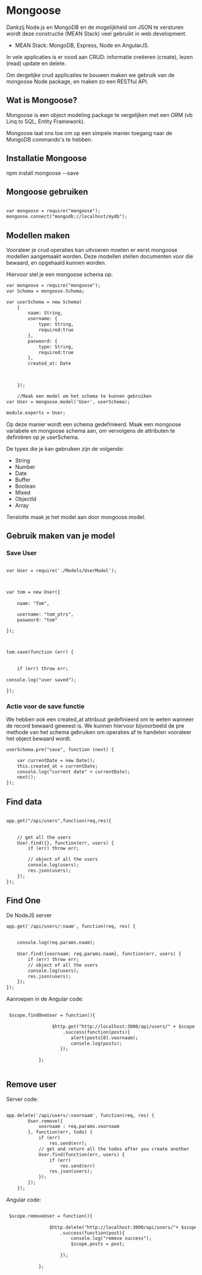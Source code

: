 # Mongoose

Dankzij Node.js en MongoDB en de mogelijkheid om JSON te versturen wordt deze
constructie (MEAN Stack) veel gebruikt in web development.
* MEAN Stack: MongoDB, Express, Node en AngularJS.

In vele applicaties is er nood aan CRUD: informatie creëeren (create), lezen (read)
update en delete.

Om dergelijke crud applicaties te bouwen maken we gebruik van de mongoose Node
package, en maken zo een RESTful API.

## Wat is Mongoose?
Mongoose is een object modeling package te vergelijken met een ORM (vb Linq to SQL,
Entity Framework).

Mongoose laat ons toe om op een simpele manier toegang naar de MongoDB commando's
te hebben.

## Installatie Mongoose

npm install mongoose --save

## Mongoose gebruiken

```html

var mongoose = require("mongoose");
mongoose.connect("mongodb://localhost/mydb");

```
## Modellen maken

Vooraleer je crud operaties kan uitvoeren moeten er eerst mongoose modellen
aangemaakt worden. Deze modellen stellen documenten voor die bewaard, en opgehaald
kunnen worden.

Hiervoor stel je een mongoose schema op:

```html
var mongoose = require("mongoose");
var Schema = mongoose.Schema;

var userSchema = new Schema(
	{
		naam: String,
		username: {
			type: String,
			required:true
		},
		paswoord: {
			type: String,
			required:true
		},
		created_at: Date


	
	});

	//Maak een model om het schema te kunnen gebruiken
var User = mongoose.model('User', userSchema);

module.exports = User;

```

Op deze manier wordt een schema gedefinieerd. Maak een mongoose variabele en 
mongoose schema aan, om vervolgens de attributen te definiëren op je userSchema.

De types die je kan gebruiken zijn de volgende:
- String
- Number
- Date
- Buffer
- Boolean
- Mixed
- ObjectId
- Array

Tenslotte maak je het model aan door mongoose.model.

## Gebruik maken van je model

### Save User

```html

var User = require('./Models/UserModel');



var tom = new User({
	
	naam: "Tom",

	username: "tom_ptrs",
	paswoord: "tom"

});



tom.save(function (err) {
	

	if (err) throw err;
	
console.log("user saved");

});
```

### Actie voor de save functie

We hebben ook een created_at attribuut gedefinieerd om te weten wanneer de record bewaard geweest is. We kunnen 
hiervoor bijvoorbeeld de pre methode van het schema gebruiken om operaties af te handelen vooraleer het object bewaard 
wordt.

```html
userSchema.pre("save", function (next) {

	var currentDate = new Date();
	this.created_at = currentDate;
	console.log("current date" + currentDate);
	next();
});

```


## Find data

```html

app.get("/api/users",function(req,res){

   
    // get all the users
    User.find({}, function(err, users) {
        if (err) throw err;

        // object of all the users
        console.log(users);
        res.json(users);
    });
});

```


## Find One

De NodeJS server
```html
app.get('/api/users/:naam', function(req, res) {

   
    console.log(req.params.naam);
   
    User.find({voornaam: req.params.naam}, function(err, users) {
        if (err) throw err;
        // object of all the users
        console.log(users);
        res.json(users);
    });
});

```

Aanroepen in de Angular code:

```html

 $scope.findOneUser = function(){
               
                 $http.get("http://localhost:3000/api/users/" + $scope.naam)
                     .success(function(posts){
                        alert(posts[0].voornaam);
                        console.log(posts);
                    });
            
            };
            
```           

## Remove user

Server code:

```html

app.delete('/api/users/:voornaam', function(req, res) {
        User.remove({
            voornaam : req.params.voornaam
        }, function(err, todo) {
            if (err)
                res.send(err);
            // get and return all the todos after you create another
            User.find(function(err, users) {
                if (err)
                    res.send(err)
                res.json(users);
            });
        });
    });

```

Angular code:

```html

 $scope.removeUser = function(){
                
                $http.delete("http://localhost:3000/api/users/"+ $scope.voornaam)
                    .success(function(post){
                        console.log("remove success");  
                        $scope.posts = post;
                    
                    });
                
            };
            
```
